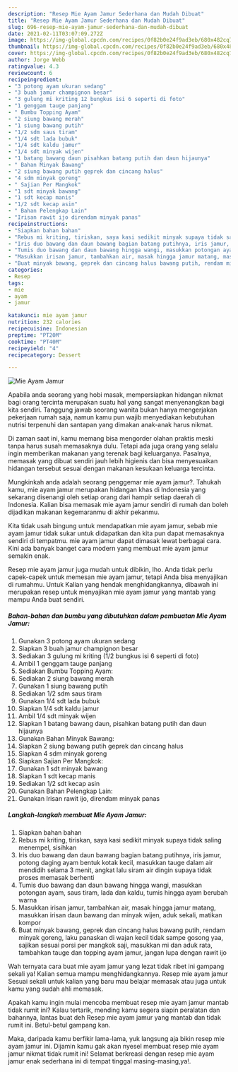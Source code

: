 ```yaml
---
description: "Resep Mie Ayam Jamur Sederhana dan Mudah Dibuat"
title: "Resep Mie Ayam Jamur Sederhana dan Mudah Dibuat"
slug: 696-resep-mie-ayam-jamur-sederhana-dan-mudah-dibuat
date: 2021-02-11T03:07:09.272Z
image: https://img-global.cpcdn.com/recipes/0f82b0e24f9ad3eb/680x482cq70/mie-ayam-jamur-foto-resep-utama.jpg
thumbnail: https://img-global.cpcdn.com/recipes/0f82b0e24f9ad3eb/680x482cq70/mie-ayam-jamur-foto-resep-utama.jpg
cover: https://img-global.cpcdn.com/recipes/0f82b0e24f9ad3eb/680x482cq70/mie-ayam-jamur-foto-resep-utama.jpg
author: Jorge Webb
ratingvalue: 4.3
reviewcount: 6
recipeingredient:
- "3 potong ayam ukuran sedang"
- "3 buah jamur champignon besar"
- "3 gulung mi kriting 12 bungkus isi 6 seperti di foto"
- "1 genggam tauge panjang"
- " Bumbu Topping Ayam"
- "2 siung bawang merah"
- "1 siung bawang putih"
- "1/2 sdm saus tiram"
- "1/4 sdt lada bubuk"
- "1/4 sdt kaldu jamur"
- "1/4 sdt minyak wijen"
- "1 batang bawang daun pisahkan batang putih dan daun hijaunya"
- " Bahan Minyak Bawang"
- "2 siung bawang putih geprek dan cincang halus"
- "4 sdm minyak goreng"
- " Sajian Per Mangkok"
- "1 sdt minyak bawang"
- "1 sdt kecap manis"
- "1/2 sdt kecap asin"
- " Bahan Pelengkap Lain"
- "Irisan rawit ijo direndam minyak panas"
recipeinstructions:
- "Siapkan bahan bahan"
- "Rebus mi kriting, tiriskan, saya kasi sedikit minyak supaya tidak saling menempel, sisihkan"
- "Iris duo bawang dan daun bawang bagian batang putihnya, iris jamur, potong daging ayam bentuk kotak kecil, masukkan tauge dalam air mendidih selama 3 menit, angkat lalu siram air dingin supaya tidak proses memasak berhenti"
- "Tumis duo bawang dan daun bawang hingga wangi, masukkan potongan ayam, saus tiram, lada dan kaldu, tumis hingga ayam berubah warna"
- "Masukkan irisan jamur, tambahkan air, masak hingga jamur matang, masukkan irisan daun bawang dan minyak wijen, aduk sekali, matikan kompor"
- "Buat minyak bawang, geprek dan cincang halus bawang putih, rendam minyak goreng, laku panaskan di wajan kecil tidak sampe gosong yaa, sajikan sesuai porsi per mangkok saji, masukkan mi dan aduk rata, tambahkan tauge dan topping ayam jamur, jangan lupa dengan rawit ijo"
categories:
- Resep
tags:
- mie
- ayam
- jamur

katakunci: mie ayam jamur 
nutrition: 232 calories
recipecuisine: Indonesian
preptime: "PT20M"
cooktime: "PT40M"
recipeyield: "4"
recipecategory: Dessert

---
```



![Mie Ayam Jamur](https://img-global.cpcdn.com/recipes/0f82b0e24f9ad3eb/680x482cq70/mie-ayam-jamur-foto-resep-utama.jpg)

Apabila anda seorang yang hobi masak, mempersiapkan hidangan nikmat bagi orang tercinta merupakan suatu hal yang sangat menyenangkan bagi kita sendiri. Tanggung jawab seorang  wanita bukan hanya mengerjakan pekerjaan rumah saja, namun kamu pun wajib menyediakan kebutuhan nutrisi terpenuhi dan santapan yang dimakan anak-anak harus nikmat.

Di zaman  saat ini, kamu memang bisa mengorder olahan praktis meski tanpa harus susah memasaknya dulu. Tetapi ada juga orang yang selalu ingin memberikan makanan yang terenak bagi keluarganya. Pasalnya, memasak yang dibuat sendiri jauh lebih higienis dan bisa menyesuaikan hidangan tersebut sesuai dengan makanan kesukaan keluarga tercinta. 



Mungkinkah anda adalah seorang penggemar mie ayam jamur?. Tahukah kamu, mie ayam jamur merupakan hidangan khas di Indonesia yang sekarang disenangi oleh setiap orang dari hampir setiap daerah di Indonesia. Kalian bisa memasak mie ayam jamur sendiri di rumah dan boleh dijadikan makanan kegemaranmu di akhir pekanmu.

Kita tidak usah bingung untuk mendapatkan mie ayam jamur, sebab mie ayam jamur tidak sukar untuk didapatkan dan kita pun dapat memasaknya sendiri di tempatmu. mie ayam jamur dapat dimasak lewat berbagai cara. Kini ada banyak banget cara modern yang membuat mie ayam jamur semakin enak.

Resep mie ayam jamur juga mudah untuk dibikin, lho. Anda tidak perlu capek-capek untuk memesan mie ayam jamur, tetapi Anda bisa menyajikan di rumahmu. Untuk Kalian yang hendak menghidangkannya, dibawah ini merupakan resep untuk menyajikan mie ayam jamur yang mantab yang mampu Anda buat sendiri.

<!--inarticleads1-->

##### Bahan-bahan dan bumbu yang dibutuhkan dalam pembuatan Mie Ayam Jamur:

1. Gunakan 3 potong ayam ukuran sedang
1. Siapkan 3 buah jamur champignon besar
1. Sediakan 3 gulung mi kriting (1/2 bungkus isi 6 seperti di foto)
1. Ambil 1 genggam tauge panjang
1. Sediakan  Bumbu Topping Ayam:
1. Sediakan 2 siung bawang merah
1. Gunakan 1 siung bawang putih
1. Sediakan 1/2 sdm saus tiram
1. Gunakan 1/4 sdt lada bubuk
1. Siapkan 1/4 sdt kaldu jamur
1. Ambil 1/4 sdt minyak wijen
1. Siapkan 1 batang bawang daun, pisahkan batang putih dan daun hijaunya
1. Gunakan  Bahan Minyak Bawang:
1. Siapkan 2 siung bawang putih geprek dan cincang halus
1. Siapkan 4 sdm minyak goreng
1. Siapkan  Sajian Per Mangkok:
1. Gunakan 1 sdt minyak bawang
1. Siapkan 1 sdt kecap manis
1. Sediakan 1/2 sdt kecap asin
1. Gunakan  Bahan Pelengkap Lain:
1. Gunakan Irisan rawit ijo, direndam minyak panas




<!--inarticleads2-->

##### Langkah-langkah membuat Mie Ayam Jamur:

1. Siapkan bahan bahan
1. Rebus mi kriting, tiriskan, saya kasi sedikit minyak supaya tidak saling menempel, sisihkan
1. Iris duo bawang dan daun bawang bagian batang putihnya, iris jamur, potong daging ayam bentuk kotak kecil, masukkan tauge dalam air mendidih selama 3 menit, angkat lalu siram air dingin supaya tidak proses memasak berhenti
1. Tumis duo bawang dan daun bawang hingga wangi, masukkan potongan ayam, saus tiram, lada dan kaldu, tumis hingga ayam berubah warna
1. Masukkan irisan jamur, tambahkan air, masak hingga jamur matang, masukkan irisan daun bawang dan minyak wijen, aduk sekali, matikan kompor
1. Buat minyak bawang, geprek dan cincang halus bawang putih, rendam minyak goreng, laku panaskan di wajan kecil tidak sampe gosong yaa, sajikan sesuai porsi per mangkok saji, masukkan mi dan aduk rata, tambahkan tauge dan topping ayam jamur, jangan lupa dengan rawit ijo




Wah ternyata cara buat mie ayam jamur yang lezat tidak ribet ini gampang sekali ya! Kalian semua mampu menghidangkannya. Resep mie ayam jamur Sesuai sekali untuk kalian yang baru mau belajar memasak atau juga untuk kamu yang sudah ahli memasak.

Apakah kamu ingin mulai mencoba membuat resep mie ayam jamur mantab tidak rumit ini? Kalau tertarik, mending kamu segera siapin peralatan dan bahannya, lantas buat deh Resep mie ayam jamur yang mantab dan tidak rumit ini. Betul-betul gampang kan. 

Maka, daripada kamu berfikir lama-lama, yuk langsung aja bikin resep mie ayam jamur ini. Dijamin kamu gak akan nyesel membuat resep mie ayam jamur nikmat tidak rumit ini! Selamat berkreasi dengan resep mie ayam jamur enak sederhana ini di tempat tinggal masing-masing,ya!.

